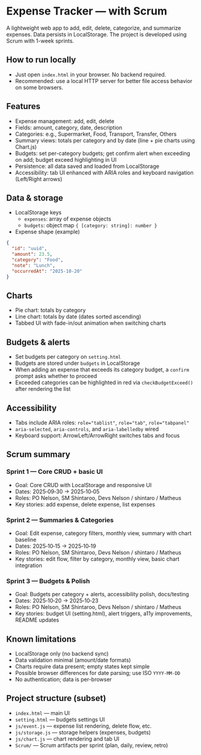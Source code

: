# Expense Tracker — with Scrum

A lightweight web app to add, edit, delete, categorize, and summarize expenses. Data persists in LocalStorage. The project is developed using Scrum with 1-week sprints.

## How to run locally

- Just open `index.html` in your browser. No backend required.
- Recommended: use a local HTTP server for better file access behavior on some browsers.

## Features

- Expense management: add, edit, delete
- Fields: amount, category, date, description
- Categories: e.g., Supermarket, Food, Transport, Transfer, Others
- Summary views: totals per category and by date (line + pie charts using Chart.js)
- Budgets: set per-category budgets; get confirm alert when exceeding on add; budget exceed highlighting in UI
- Persistence: all data saved and loaded from LocalStorage
- Accessibility: tab UI enhanced with ARIA roles and keyboard navigation (Left/Right arrows)

## Data & storage

- LocalStorage keys
  - `expenses`: array of expense objects
  - `budgets`: object map `{ [category: string]: number }`
- Expense shape (example)

```json
{
  "id": "uuid",
  "amount": 23.5,
  "category": "Food",
  "note": "Lunch",
  "occurredAt": "2025-10-20"
}
```

## Charts

- Pie chart: totals by category
- Line chart: totals by date (dates sorted ascending)
- Tabbed UI with fade-in/out animation when switching charts

## Budgets & alerts

- Set budgets per category on `setting.html`
- Budgets are stored under `budgets` in LocalStorage
- When adding an expense that exceeds its category budget, a `confirm` prompt asks whether to proceed
- Exceeded categories can be highlighted in red via `checkBudgetExceed()` after rendering the list

## Accessibility

- Tabs include ARIA roles: `role="tablist"`, `role="tab"`, `role="tabpanel"`
- `aria-selected`, `aria-controls`, and `aria-labelledby` wired
- Keyboard support: ArrowLeft/ArrowRight switches tabs and focus

## Scrum summary

### Sprint 1 — Core CRUD + basic UI

- Goal: Core CRUD with LocalStorage and responsive UI
- Dates: 2025‑09‑30 → 2025‑10‑05
- Roles: PO Nelson, SM Shintaroo, Devs Nelson / shintaro / Matheus
- Key stories: add expense, delete expense, list expenses

### Sprint 2 — Summaries & Categories

- Goal: Edit expense, category filters, monthly view, summary with chart baseline
- Dates: 2025‑10‑15 → 2025‑10‑19
- Roles: PO Nelson, SM Shintaroo, Devs Nelson / shintaro / Matheus
- Key stories: edit flow, filter by category, monthly view, basic chart integration

### Sprint 3 — Budgets & Polish

- Goal: Budgets per category + alerts, accessibility polish, docs/testing
- Dates: 2025‑10‑20 → 2025‑10‑23
- Roles: PO Nelson, SM Shintaroo, Devs Nelson / shintaro / Matheus
- Key stories: budget UI (setting.html), alert triggers, a11y improvements, README updates

## Known limitations

- LocalStorage only (no backend sync)
- Data validation minimal (amount/date formats)
- Charts require data present; empty states kept simple
- Possible browser differences for date parsing; use ISO `YYYY-MM-DD`
- No authentication; data is per-browser

## Project structure (subset)

- `index.html` — main UI
- `setting.html` — budgets settings UI
- `js/event.js` — expense list rendering, delete flow, etc.
- `js/storage.js` — storage helpers (expenses, budgets)
- `js/chart.js` — chart rendering and tab UI
- `Scrum/` — Scrum artifacts per sprint (plan, daily, review, retro)
